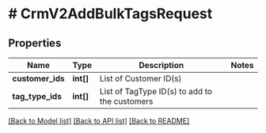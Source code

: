 # # CrmV2AddBulkTagsRequest

## Properties

Name | Type | Description | Notes
------------ | ------------- | ------------- | -------------
**customer_ids** | **int[]** | List of Customer ID(s) |
**tag_type_ids** | **int[]** | List of TagType ID(s) to add to the customers |

[[Back to Model list]](../../README.md#models) [[Back to API list]](../../README.md#endpoints) [[Back to README]](../../README.md)
